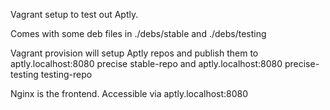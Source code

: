 Vagrant setup to test out Aptly.

Comes with some deb files in ./debs/stable and ./debs/testing

Vagrant provision will setup Aptly repos and publish them to aptly.localhost:8080 precise stable-repo and aptly.localhost:8080 precise-testing testing-repo

Nginx is the frontend.  Accessible via aptly.localhost:8080
